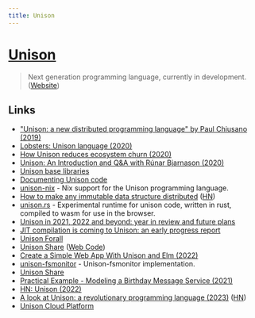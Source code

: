 ```yaml
---
title: Unison
---
```


# [Unison](https://github.com/unisonweb/unison)

> Next generation programming language, currently in development. ([Website](https://www.unisonweb.org/))

## Links

- ["Unison: a new distributed programming language" by Paul Chiusano (2019)](https://www.youtube.com/watch?v=gCWtkvDQ2ZI)
- [Lobsters: Unison language (2020)](https://lobste.rs/s/goszyg/unison_language)
- [How Unison reduces ecosystem churn (2020)](https://www.unisonweb.org/2020/04/10/reducing-churn/)
- [Unison: An Introduction and Q&A with Rúnar Bjarnason (2020)](https://www.youtube.com/watch?v=yicXcdLI2YA)
- [Unison base libraries](https://github.com/unisonweb/base)
- [Documenting Unison code](https://www.unisonweb.org/docs/documentation/)
- [unison-nix](https://github.com/ceedubs/unison-nix) - Nix support for the Unison programming language.
- [How to make any immutable data structure distributed](https://www.unison-lang.org/articles/distributed-datasets/core-idea/) ([HN](https://news.ycombinator.com/item?id=29452424))
- [unison.rs](https://github.com/jaredly/unison.rs) - Experimental runtime for unison code, written in rust, compiled to wasm for use in the browser.
- [Unison in 2021, 2022 and beyond: year in review and future plans](https://www.unisonweb.org/2022/02/10/unison-2021-year-in-review/)
- [JIT compilation is coming to Unison: an early progress report](https://www.unison-lang.org/blog/jit-announce/)
- [Unison Forall](https://hopin.com/events/unison-forall/registration)
- [Unison Share](https://share.unison-lang.org/) ([Web Code](https://github.com/unisonweb/codebase-ui))
- [Create a Simple Web App With Unison and Elm (2022)](https://luketollefson.xyz/posts/2022-07-31-unison-elm-web-app.html)
- [unison-fsmonitor](https://github.com/autozimu/unison-fsmonitor) - Unison-fsmonitor implementation.
- [Unison Share](https://share.unison-lang.org/)
- [Practical Example - Modeling a Birthday Message Service (2021)](https://www.unison-lang.org/blog/birthday-kata/)
- [HN: Unison (2022)](https://news.ycombinator.com/item?id=33638045)
- [A look at Unison: a revolutionary programming language (2023)](https://renato.athaydes.com/posts/unison-revolution.html) ([HN](https://news.ycombinator.com/item?id=34307552))
- [Unison Cloud Platform](https://www.unison.cloud/)
